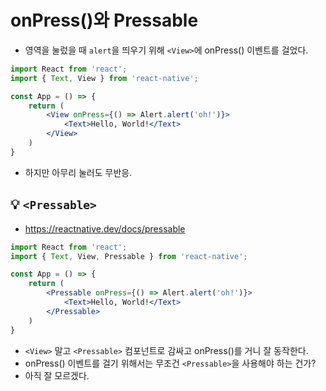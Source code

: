 # onPress()와 Pressable
- 영역을 눌렀을 때 `alert`을 띄우기 위해 `<View>`에 onPress() 이벤트를 걸었다.
```jsx
import React from 'react';
import { Text, View } from 'react-native';

const App = () => {
    return (
        <View onPress={() => Alert.alert('oh!')}>
            <Text>Hello, World!</Text>
        </View>
    )
}
```
- 하지만 아무리 눌러도 무반응.

## 💡 `<Pressable>`
- https://reactnative.dev/docs/pressable
```jsx
import React from 'react';
import { Text, View, Pressable } from 'react-native';

const App = () => {
    return (
        <Pressable onPress={() => Alert.alert('oh!')}>
            <Text>Hello, World!</Text>
        </Pressable>
    )
}
```
- `<View>` 말고 `<Pressable>` 컴포넌트로 감싸고 onPress()를 거니 잘 동작한다.
- onPress() 이벤트를 걸기 위해서는 무조건 `<Pressable>`을 사용해야 하는 건가?
- 아직 잘 모르겠다.
